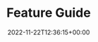 ---
weight: 210
title: "Feature Guide"
description: "A Guide to Lotus Docs Features."
icon: celebration
lead: ""
date: 2022-11-22T12:36:15+00:00
lastmod: 2022-11-22T12:36:15+00:00
draft: true
images: []
---